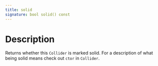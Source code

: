 ```yaml
---
title: solid
signature: bool solid() const
---
```


# Description
Returns whether this `Collider` is marked solid. For a description of what being solid means check out `ctor` in `Collider`.
